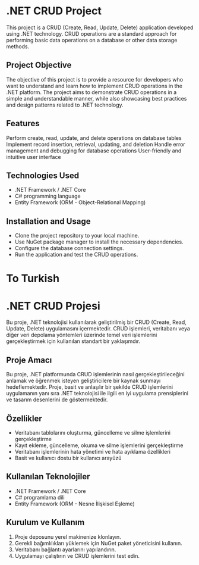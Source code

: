 # .NET CRUD Project

This project is a CRUD (Create, Read, Update, Delete) application developed using .NET technology. CRUD operations are a standard approach for performing basic data operations on a database or other data storage methods.

## Project Objective

The objective of this project is to provide a resource for developers who want to understand and learn how to implement CRUD operations in the .NET platform. The project aims to demonstrate CRUD operations in a simple and understandable manner, while also showcasing best practices and design patterns related to .NET technology.

## Features

Perform create, read, update, and delete operations on database tables
Implement record insertion, retrieval, updating, and deletion
Handle error management and debugging for database operations
User-friendly and intuitive user interface

## Technologies Used

- .NET Framework / .NET Core
- C# programming language
- Entity Framework (ORM - Object-Relational Mapping)

## Installation and Usage
- Clone the project repository to your local machine.
- Use NuGet package manager to install the necessary dependencies.
- Configure the database connection settings.
- Run the application and test the CRUD operations.

# To Turkish

# .NET CRUD Projesi

Bu proje, .NET teknolojisi kullanılarak geliştirilmiş bir CRUD (Create, Read, Update, Delete) uygulamasını içermektedir. CRUD işlemleri, veritabanı veya diğer veri depolama yöntemleri üzerinde temel veri işlemlerini gerçekleştirmek için kullanılan standart bir yaklaşımdır.

## Proje Amacı

Bu proje, .NET platformunda CRUD işlemlerinin nasıl gerçekleştirileceğini anlamak ve öğrenmek isteyen geliştiricilere bir kaynak sunmayı hedeflemektedir. Proje, basit ve anlaşılır bir şekilde CRUD işlemlerini uygulamanın yanı sıra .NET teknolojisi ile ilgili en iyi uygulama prensiplerini ve tasarım desenlerini de göstermektedir.

## Özellikler

- Veritabanı tablolarını oluşturma, güncelleme ve silme işlemlerini gerçekleştirme
- Kayıt ekleme, güncelleme, okuma ve silme işlemlerini gerçekleştirme
- Veritabanı işlemlerinin hata yönetimi ve hata ayıklama özellikleri
- Basit ve kullanıcı dostu bir kullanıcı arayüzü

## Kullanılan Teknolojiler

- .NET Framework / .NET Core
- C# programlama dili
- Entity Framework (ORM - Nesne İlişkisel Eşleme)

## Kurulum ve Kullanım

1. Proje deposunu yerel makinenize klonlayın.
2. Gerekli bağımlılıkları yüklemek için NuGet paket yöneticisini kullanın.
3. Veritabanı bağlantı ayarlarını yapılandırın.
4. Uygulamayı çalıştırın ve CRUD işlemlerini test edin.

